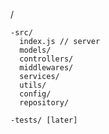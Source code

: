/

    -src/
      index.js // server
      models/
      controllers/
      middlewares/
      services/
      utils/
      config/
      repository/

    -tests/ [later]